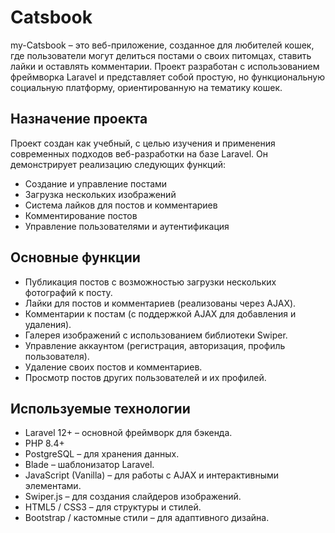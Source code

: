 <h1>Catsbook</h1>

my-Catsbook – это веб-приложение, созданное для любителей кошек, где пользователи могут делиться постами о своих питомцах, ставить лайки и оставлять комментарии. Проект разработан с использованием фреймворка Laravel и представляет собой простую, но функциональную социальную платформу, ориентированную на тематику кошек.

<h2>Назначение проекта</h2>

Проект создан как учебный, с целью изучения и применения современных подходов веб-разработки на базе Laravel. Он демонстрирует реализацию следующих функций:
- Создание и управление постами
- Загрузка нескольких изображений
- Система лайков для постов и комментариев
- Комментирование постов
- Управление пользователями и аутентификация

<h2>Основные функции</h2>

- Публикация постов с возможностью загрузки нескольких фотографий к посту.
- Лайки для постов и комментариев (реализованы через AJAX).
- Комментарии к постам (с поддержкой AJAX для добавления и удаления).
- Галерея изображений с использованием библиотеки Swiper.
- Управление аккаунтом (регистрация, авторизация, профиль пользователя).
- Удаление своих постов и комментариев.
- Просмотр постов других пользователей и их профилей.

<h2>Используемые технологии</h2>

- Laravel 12+ – основной фреймворк для бэкенда.
- PHP 8.4+
- PostgreSQL – для хранения данных.
- Blade – шаблонизатор Laravel.
- JavaScript (Vanilla) – для работы с AJAX и интерактивными элементами.
- Swiper.js – для создания слайдеров изображений.
- HTML5 / CSS3 – для структуры и стилей.
- Bootstrap / кастомные стили – для адаптивного дизайна.
